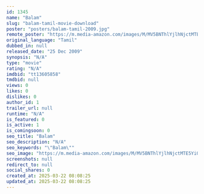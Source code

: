 ```yaml
---
id: 1345
name: "Balam"
slug: "balam-tamil-movie-download"
poster: "posters/balam-tamil-2009.jpg"
remote_poster: "https://m.media-amazon.com/images/M/MV5BNThlYjlhNjctMTE5Yi00MDYwLWI0OGMtMjFjMTNjOWUxMWQ4XkEyXkFqcGdeQXVyMTEzNzg0Mjkx._V1_SX300.jpg"
original_language: "Tamil"
dubbed_in: null
released_date: "25 Dec 2009"
synopsis: "N/A"
type: "movie"
rating: "N/A"
imdbid: "tt13605858"
tmdbid: null
views: 0
likes: 0
dislikes: 0
author_id: 1
trailer_url: null
runtime: "N/A"
is_featured: 0
is_active: 1
is_comingsoon: 0
seo_title: "Balam"
seo_description: "N/A"
seo_keywords: "\"Balam\""
seo_image: "https://m.media-amazon.com/images/M/MV5BNThlYjlhNjctMTE5Yi00MDYwLWI0OGMtMjFjMTNjOWUxMWQ4XkEyXkFqcGdeQXVyMTEzNzg0Mjkx._V1_SX300.jpg"
screenshots: null
redirect_to: null
social_shares: 0
created_at: 2025-03-22 08:08:25
updated_at: 2025-03-22 08:08:25
---
```


